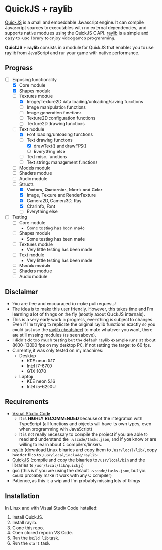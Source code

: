 # QuickJS + raylib
[QuickJS](https://github.com/ldarren/QuickJS "QuickJS repo") is a small and embeddable Javascript engine. It can compile Javascript sources to executables with no external dependencies, and supports native modules using the QuickJS C API.
[raylib](https://github.com/raysan5/raylib "raylib repo") is a simple and easy-to-use library to enjoy videogames programming.

**QuickJS + raylib** consists in a module for QuickJS that enables you to use raylib from JavaScript and run your game with native performance.

## Progress
- [ ] Exposing functionality
	- [x] Core module
	- [x] Shapes module
	- [ ] Textures module
		- [x] Image/Texture2D data loading/unloading/saving functions
		- [ ] Image manipulation functions
		- [ ] Image generation functions
		- [ ] Texture2D configuration functions
		- [ ] Texture2D drawing functions
	- [ ] Text module
		- [x] Font loading/unloading functions
		- [ ] Text drawing functions
			- [x] drawText() and drawFPS()
			- [ ] Everything else
		- [ ] Text misc. functions
		- [ ] Text strings management functions
	- [ ] Models module
	- [ ] Shaders module
	- [ ] Audio module
	- [ ] Structs
		- [x] Vectors, Quaternion, Matrix and Color
		- [x] Image, Texture and RenderTexture
		- [x] Camera2D, Camera3D, Ray
		- [x] CharInfo, Font
		- [ ] Everything else
- [ ] Testing
	- [ ] Core module
		- Some testing has been made
	- [ ] Shapes module
		- Some testing has been made
	- [ ] Textures module
		- Very little testing has been made
	- [ ] Text module
		- Very little testing has been made
	- [ ] Models module
	- [ ] Shaders module
	- [ ] Audio module

## Disclaimer
- You are free and encouraged to make pull requests!
- The idea is to make this user friendly. However, this takes time and I'm learning a lot of things on the fly (mostly about QuickJS internals).
- This is a very early work in progress, everything is subject to changes. Even if I'm trying to replicate the original raylib functions exactly so you could just use the [raylib cheatsheet](https://www.raylib.com/cheatsheet/cheatsheet.html) to make whatever you want, there are still missing modules (as seen above).
- I didn't do too much testing but the default raylib example runs at about 8000-13000 fps on my desktop PC, if not setting the target to 60 fps.
- Currently, it was only tested on my machines:
	- Desktop
		- KDE neon 5.17
		- Intel i7-6700
		- GTX 1070
	- Laptop
		- KDE neon 5.16
		- Intel i5-6200U

## Requirements
- [Visual Studio Code](https://code.visualstudio.com/Download)
	- It is **HIGHLY RECOMMENDED** because of the integration with TypeScript (all functions and objects will have its own types, even when programming with JavaScript)
	- It is not really necessary to compile the project if you are able to read and understand the `.vscode/tasks.json`, and if you know or are willing to learn about C compilers/linkers.
- [raylib](https://github.com/raysan5/raylib/releases/tag/2.5.0) (download Linux binaries and copy them to `/usr/local/lib/`, copy header files to `/usr/local/include/raylib`)
- [QuickJS](https://github.com/ldarren/QuickJS) (compile and copy the binaries to `/usr/local/bin` and the libraries to `/usr/local/lib/quickjs`)
- gcc (this is if you are using the default `.vscode/tasks.json`, but you could probably make it work with any C compiler)
- Patience, as this is a wip and I'm probably missing lots of things

## Installation
In Linux and with Visual Studio Code installed:
1. Install QuickJS.
1. Install raylib.
1. Clone this repo.
1. Open cloned repo in VS Code.
1. Run the `build lib` task.
1. Run the `start` task.
